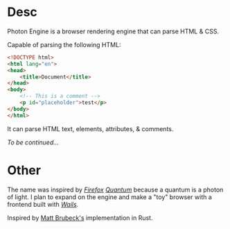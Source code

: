 # Desc

Photon Engine is a browser rendering engine that can parse HTML & CSS.

Capable of parsing the following HTML:

```html
<!DOCTYPE html>
<html lang="en">
<head>
    <title>Document</title>
</head>
<body>
    <!-- This is a comment -->
    <p id="placeholder">test</p>
</body>
</html>
```

It can parse HTML text, elements, attributes, & comments.

*To be continued...*

# Other

The name was inspired by [*Firefox*](https://blog.mozilla.org/en/mozilla/introducing-firefox-quantum/) *[Quantum](https://blog.mozilla.org/en/mozilla/introducing-firefox-quantum/)* because a quantum is a photon of light. I plan to expand on the engine and make a "toy" browser with a frontend built with *[Wails](https://wails.io/).*

Inspired by [Matt Brubeck's](https://github.com/mbrubeck) implementation in Rust.
